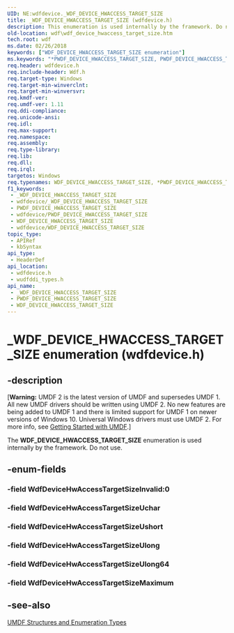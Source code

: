```yaml
---
UID: NE:wdfdevice._WDF_DEVICE_HWACCESS_TARGET_SIZE
title: _WDF_DEVICE_HWACCESS_TARGET_SIZE (wdfdevice.h)
description: This enumeration is used internally by the framework. Do not use. This enumeration is defined in wdfdevice.h.
old-location: wdf\wdf_device_hwaccess_target_size.htm
tech.root: wdf
ms.date: 02/26/2018
keywords: ["WDF_DEVICE_HWACCESS_TARGET_SIZE enumeration"]
ms.keywords: "*PWDF_DEVICE_HWACCESS_TARGET_SIZE, PWDF_DEVICE_HWACCESS_TARGET_TYPE, PWDF_DEVICE_HWACCESS_TARGET_TYPE enumeration pointer, WDF_DEVICE_HWACCESS_TARGET_SIZE, WDF_DEVICE_HWACCESS_TARGET_TYPE, WDF_DEVICE_HWACCESS_TARGET_TYPE enumeration, WdfDeviceHwAccessTargetSizeInvalid, WdfDeviceHwAccessTargetSizeMaximum, WdfDeviceHwAccessTargetSizeUchar, WdfDeviceHwAccessTargetSizeUlong, WdfDeviceHwAccessTargetSizeUlong64, WdfDeviceHwAccessTargetSizeUshort, _WDF_DEVICE_HWACCESS_TARGET_SIZE, umdf.wdf_device_hwaccess_target_size, wdf.wdf_device_hwaccess_target_size, wdfdevice/PWDF_DEVICE_HWACCESS_TARGET_TYPE, wdfdevice/WDF_DEVICE_HWACCESS_TARGET_TYPE, wdfdevice/WdfDeviceHwAccessTargetSizeInvalid, wdfdevice/WdfDeviceHwAccessTargetSizeMaximum, wdfdevice/WdfDeviceHwAccessTargetSizeUchar, wdfdevice/WdfDeviceHwAccessTargetSizeUlong, wdfdevice/WdfDeviceHwAccessTargetSizeUlong64, wdfdevice/WdfDeviceHwAccessTargetSizeUshort, wudfddi_types/PWDF_DEVICE_HWACCESS_TARGET_TYPE, wudfddi_types/WDF_DEVICE_HWACCESS_TARGET_TYPE, wudfddi_types/WdfDeviceHwAccessTargetSizeInvalid, wudfddi_types/WdfDeviceHwAccessTargetSizeMaximum, wudfddi_types/WdfDeviceHwAccessTargetSizeUchar, wudfddi_types/WdfDeviceHwAccessTargetSizeUlong, wudfddi_types/WdfDeviceHwAccessTargetSizeUlong64, wudfddi_types/WdfDeviceHwAccessTargetSizeUshort"
req.header: wdfdevice.h
req.include-header: Wdf.h
req.target-type: Windows
req.target-min-winverclnt: 
req.target-min-winversvr: 
req.kmdf-ver: 
req.umdf-ver: 1.11
req.ddi-compliance: 
req.unicode-ansi: 
req.idl: 
req.max-support: 
req.namespace: 
req.assembly: 
req.type-library: 
req.lib: 
req.dll: 
req.irql: 
targetos: Windows
req.typenames: WDF_DEVICE_HWACCESS_TARGET_SIZE, *PWDF_DEVICE_HWACCESS_TARGET_SIZE
f1_keywords:
 - _WDF_DEVICE_HWACCESS_TARGET_SIZE
 - wdfdevice/_WDF_DEVICE_HWACCESS_TARGET_SIZE
 - PWDF_DEVICE_HWACCESS_TARGET_SIZE
 - wdfdevice/PWDF_DEVICE_HWACCESS_TARGET_SIZE
 - WDF_DEVICE_HWACCESS_TARGET_SIZE
 - wdfdevice/WDF_DEVICE_HWACCESS_TARGET_SIZE
topic_type:
 - APIRef
 - kbSyntax
api_type:
 - HeaderDef
api_location:
 - wdfdevice.h
 - wudfddi_types.h
api_name:
 - _WDF_DEVICE_HWACCESS_TARGET_SIZE
 - PWDF_DEVICE_HWACCESS_TARGET_SIZE
 - WDF_DEVICE_HWACCESS_TARGET_SIZE
---
```


# _WDF_DEVICE_HWACCESS_TARGET_SIZE enumeration (wdfdevice.h)


## -description

<p class="CCE_Message">[<b>Warning:</b> UMDF 2 is the latest version of UMDF and supersedes UMDF 1.  All new UMDF drivers should be written using UMDF 2.  No new features are being added to UMDF 1 and there is limited support for UMDF 1 on newer versions of Windows 10.  Universal Windows drivers must use UMDF 2.  For more info, see <a href="/windows-hardware/drivers/wdf/getting-started-with-umdf-version-2">Getting Started with UMDF</a>.]

The <b>WDF_DEVICE_HWACCESS_TARGET_SIZE</b> enumeration is used internally by the framework. Do not use.

## -enum-fields

### -field WdfDeviceHwAccessTargetSizeInvalid:0

### -field WdfDeviceHwAccessTargetSizeUchar

### -field WdfDeviceHwAccessTargetSizeUshort

### -field WdfDeviceHwAccessTargetSizeUlong

### -field WdfDeviceHwAccessTargetSizeUlong64

### -field WdfDeviceHwAccessTargetSizeMaximum

## -see-also

<a href="/windows-hardware/drivers/ddi/wudfddi/">UMDF Structures and Enumeration Types</a>

